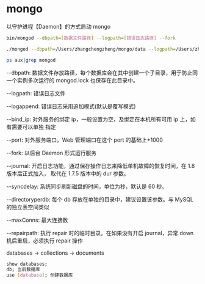 # mongo

以守护进程【Daemon】的方式启动 mongo

```bash
bin/mongod --dbpath=[数据文件路径] --logpath=[错误日志路径] --fork

./mongod --dbpath=/Users/zhangchengzheng/mongo/data --logpath=/Users/zhangchengzheng/mongo/logs/mongo.logs --fork

ps aux|grep mongod
```

--dbpath: 数据文件存放路径，每个数据库会在其中创建一个子目录，用于防止同一个实例多次运行的 mongod.lock 也保存在此目录中。

--logpath: 错误日志文件

--logappend: 错误日志采用追加模式(默认是覆写模式)

--bind_ip: 对外服务的绑定 ip，一般设置为空，及绑定在本机所有可用 ip 上，如有需要可以单独 指定

--port: 对外服务端口。Web 管理端口在这个 port 的基础上+1000

--fork: 以后台 Daemon 形式运行服务

--journal: 开启日志功能，通过保存操作日志来降低单机故障的恢复时间，在 1.8 版本后正式加入， 取代在 1.7.5 版本中的 dur 参数。

--syncdelay: 系统同步刷新磁盘的时间，单位为秒，默认是 60 秒。

--directoryperdb: 每个 db 存放在单独的目录中，建议设置该参数。与 MySQL 的独立表空间类似

--maxConns: 最大连接数

--repairpath: 执行 repair 时的临时目录。在如果没有开启 journal，异常 down 机后重启，必须执行 repair 操作


databases -> collections -> documents

```bash
show databases;
db; 当前数据库
use [database]; 创建数据库
```

